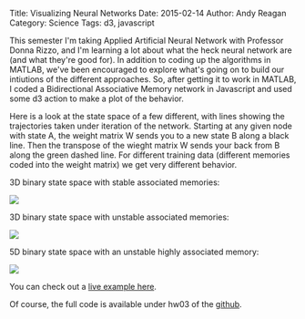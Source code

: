 Title: Visualizing Neural Networks
Date: 2015-02-14
Author: Andy Reagan
Category: Science
Tags: d3, javascript

This semester I'm taking Applied Artificial Neural Network with Professor Donna Rizzo, and I'm learning a lot about what the heck neural network are (and what they're good for).
In addition to coding up the algorithms in MATLAB, we've been encouraged to explore what's going on to build our intiutions of the different approaches.
So, after getting it to work in MATLAB, I coded a Bidirectional Associative Memory network in Javascript and used some d3 action to make a plot of the behavior.

Here is a look at the state space of a few different, with lines showing the trajectories taken under iteration of the network.
Starting at any given node with state A, the weight matrix W sends you to a new state B along a black line.
Then the transpose of the wieght matrix W sends your back from B along the green dashed line.
For different training data (different memories coded into the weight matrix) we get very different behavior.

3D binary state space with stable associated memories:

<img src="/demos/2015-02AANN/network1.png" class="img-responsive">

3D binary state space with unstable associated memories:

<img src="/demos/2015-02AANN/network2.png" class="img-responsive">

5D binary state space with an unstable highly associated memory:

<img src="/demos/2015-02AANN/network3.png" class="img-responsive">

You can check out a [live example here](http://andyreagan.github.io/files/2015-02AANN-demo/BAM.html).


Of course, the full code is available under hw03 of the [github](https://github.com/andyreagan/CSYS359).


